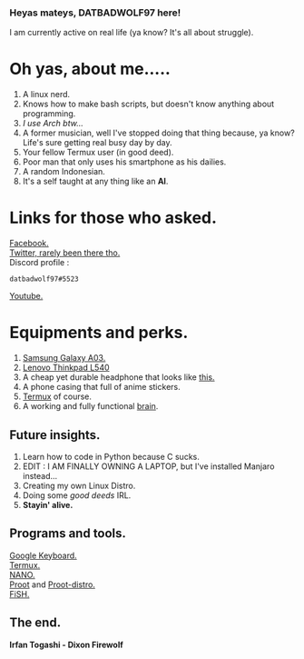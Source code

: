 ### Heyas mateys, DATBADWOLF97 here!
I am currently active on real life (ya know? It's all about struggle). <br/>
# Oh yas, about me.....
1. A linux nerd.
2. Knows how to make bash scripts, but doesn't know anything about programming.
3. *I use Arch btw...*
4. A former musician, well I've stopped doing that thing because, ya know? Life's sure getting real busy day by day.
5. Your fellow Termux user (in good deed).
6. Poor man that only uses his smartphone as his dailies.
7. A random Indonesian.
8. It's a self taught at any thing like an **AI**.
# Links for those who asked.
[Facebook.](https://facebook.com/datbadwolf1997) <br/>
[Twitter, rarely been there tho.](https://twitter.com/datbadwolf97) <br/>
Discord profile : 
```
datbadwolf97#5523
```
[Youtube.](https://youtube.com/channel/UCPCJFHDHvnU_R7GZJOlSeQg)
# Equipments and perks.
1. [Samsung Galaxy A03.](https://www.gsmarena.com/samsung_galaxy_a03-11244.php)
2. [Lenovo Thinkpad L540](https://www.lenovo.com/ph/en/commercial-notebook/thinkpad/thinkpad-l-series/L540/p/22TP2TBL540)
3. A cheap yet durable headphone that looks like [this.](https://github.com/datbadwolf97/datbadwolf97/blob/main/Screenshot_20221022-200007_Google.png)
4. A phone casing that full of anime stickers.
5. [Termux](https://github.com/termux/termux-app) of course.
6. A working and fully functional [brain](https://en.m.wikipedia.org/wiki/Brain).
## Future insights.
1. Learn how to code in Python because C sucks.
2. EDIT : I AM FINALLY OWNING A LAPTOP, but I've installed Manjaro instead...
3. Creating my own Linux Distro.
4. Doing some *good deeds* IRL.
5. **Stayin' alive.**
## Programs and tools.
[Google Keyboard.](https://play.google.com/store/apps/details?id=com.google.android.inputmethod.latin) <br/>
[Termux.](https://github.com/termux/termux-app) <br/>
[NANO.](https://www.nano-editor.org/) <br>
[Proot](https://github.com/termux/proot) and [Proot-distro.](https://github.com/termux/proot-distro) <br/>
[FiSH.](https://fishshell.com/) <br/>
## The end.
**Irfan Togashi - Dixon Firewolf**
